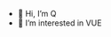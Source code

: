 - 👋 Hi, I’m Q
- 👀 I’m interested in VUE

<!---
QQQQQalia/QQQQQalia is a ✨ special ✨ repository because its `README.md` (this file) appears on your GitHub profile.
You can click the Preview link to take a look at your changes.
--->

